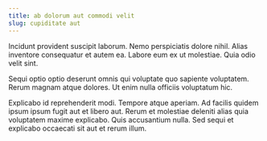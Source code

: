 ```yaml
---
title: ab dolorum aut commodi velit
slug: cupiditate aut
---
```


Incidunt provident suscipit laborum. Nemo perspiciatis dolore nihil. Alias inventore consequatur et autem ea. Labore eum ex ut molestiae. Quia odio velit sint.

Sequi optio optio deserunt omnis qui voluptate quo sapiente voluptatem. Rerum magnam atque dolores. Ut enim nulla officiis voluptatum hic.

Explicabo id reprehenderit modi. Tempore atque aperiam. Ad facilis quidem ipsum ipsum fugit aut et libero aut. Rerum et molestiae deleniti alias quia voluptatem maxime explicabo. Quis accusantium nulla. Sed sequi et explicabo occaecati sit aut et rerum illum.
